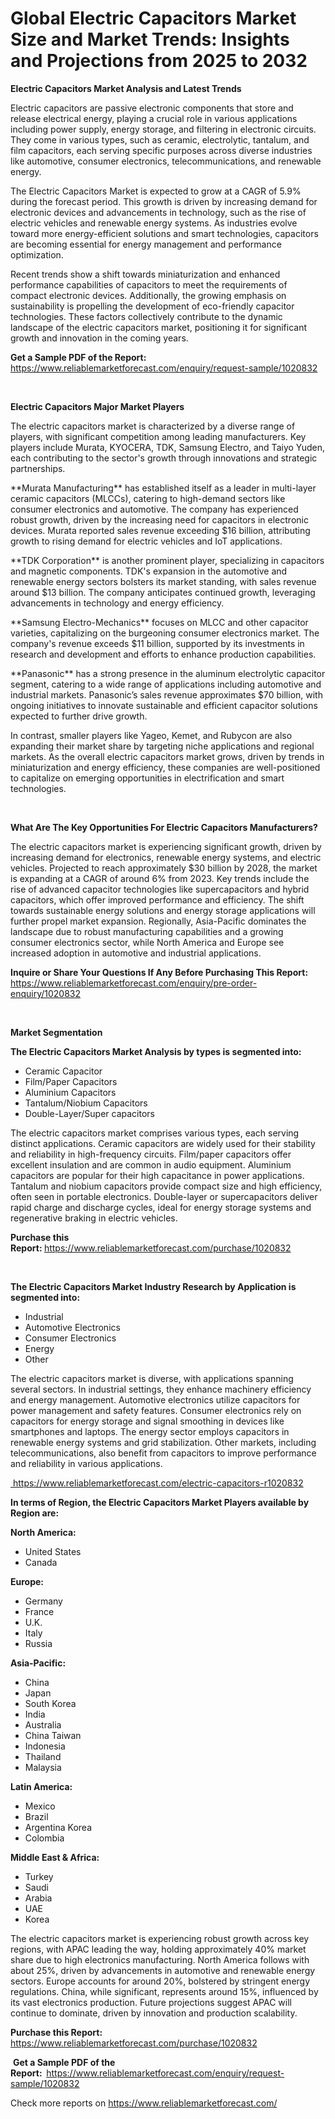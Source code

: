 <p><h1>Global Electric Capacitors Market Size and Market Trends: Insights and Projections from 2025 to 2032</h1></p><p><strong>Electric Capacitors Market Analysis and Latest Trends</strong></p>
<p><p>Electric capacitors are passive electronic components that store and release electrical energy, playing a crucial role in various applications including power supply, energy storage, and filtering in electronic circuits. They come in various types, such as ceramic, electrolytic, tantalum, and film capacitors, each serving specific purposes across diverse industries like automotive, consumer electronics, telecommunications, and renewable energy.</p><p>The Electric Capacitors Market is expected to grow at a CAGR of 5.9% during the forecast period. This growth is driven by increasing demand for electronic devices and advancements in technology, such as the rise of electric vehicles and renewable energy systems. As industries evolve toward more energy-efficient solutions and smart technologies, capacitors are becoming essential for energy management and performance optimization.</p><p>Recent trends show a shift towards miniaturization and enhanced performance capabilities of capacitors to meet the requirements of compact electronic devices. Additionally, the growing emphasis on sustainability is propelling the development of eco-friendly capacitor technologies. These factors collectively contribute to the dynamic landscape of the electric capacitors market, positioning it for significant growth and innovation in the coming years.</p></p>
<p><strong>Get a Sample PDF of the Report:&nbsp;</strong> <a href="https://www.reliablemarketforecast.com/enquiry/request-sample/1020832?utm_campaign=2247&utm_medium=2&utm_source=Github&utm_content=ia&utm_term=11022025&utm_id=electric-capacitors">https://www.reliablemarketforecast.com/enquiry/request-sample/1020832</a></p>
<p>&nbsp;</p>
<p><strong>Electric Capacitors Major Market Players</strong></p>
<p><p>The electric capacitors market is characterized by a diverse range of players, with significant competition among leading manufacturers. Key players include Murata, KYOCERA, TDK, Samsung Electro, and Taiyo Yuden, each contributing to the sector's growth through innovations and strategic partnerships.</p><p>**Murata Manufacturing** has established itself as a leader in multi-layer ceramic capacitors (MLCCs), catering to high-demand sectors like consumer electronics and automotive. The company has experienced robust growth, driven by the increasing need for capacitors in electronic devices. Murata reported sales revenue exceeding $16 billion, attributing growth to rising demand for electric vehicles and IoT applications.</p><p>**TDK Corporation** is another prominent player, specializing in capacitors and magnetic components. TDK's expansion in the automotive and renewable energy sectors bolsters its market standing, with sales revenue around $13 billion. The company anticipates continued growth, leveraging advancements in technology and energy efficiency.</p><p>**Samsung Electro-Mechanics** focuses on MLCC and other capacitor varieties, capitalizing on the burgeoning consumer electronics market. The company's revenue exceeds $11 billion, supported by its investments in research and development and efforts to enhance production capabilities.</p><p>**Panasonic** has a strong presence in the aluminum electrolytic capacitor segment, catering to a wide range of applications including automotive and industrial markets. Panasonic’s sales revenue approximates $70 billion, with ongoing initiatives to innovate sustainable and efficient capacitor solutions expected to further drive growth.</p><p>In contrast, smaller players like Yageo, Kemet, and Rubycon are also expanding their market share by targeting niche applications and regional markets. As the overall electric capacitors market grows, driven by trends in miniaturization and energy efficiency, these companies are well-positioned to capitalize on emerging opportunities in electrification and smart technologies.</p></p>
<p>&nbsp;</p>
<p><strong>What Are The Key Opportunities For Electric Capacitors Manufacturers?</strong></p>
<p><p>The electric capacitors market is experiencing significant growth, driven by increasing demand for electronics, renewable energy systems, and electric vehicles. Projected to reach approximately $30 billion by 2028, the market is expanding at a CAGR of around 6% from 2023. Key trends include the rise of advanced capacitor technologies like supercapacitors and hybrid capacitors, which offer improved performance and efficiency. The shift towards sustainable energy solutions and energy storage applications will further propel market expansion. Regionally, Asia-Pacific dominates the landscape due to robust manufacturing capabilities and a growing consumer electronics sector, while North America and Europe see increased adoption in automotive and industrial applications.</p></p>
<p><strong>Inquire or Share Your Questions If Any Before Purchasing This Report:</strong> <a href="https://www.reliablemarketforecast.com/enquiry/pre-order-enquiry/1020832?utm_campaign=2247&utm_medium=2&utm_source=Github&utm_content=ia&utm_term=11022025&utm_id=electric-capacitors">https://www.reliablemarketforecast.com/enquiry/pre-order-enquiry/1020832</a></p>
<p>&nbsp;</p>
<p><strong>Market Segmentation</strong></p>
<p><strong>The Electric Capacitors Market Analysis by types is segmented into:</strong></p>
<p><ul><li>Ceramic Capacitor</li><li>Film/Paper Capacitors</li><li>Aluminium Capacitors</li><li>Tantalum/Niobium Capacitors</li><li>Double-Layer/Super capacitors</li></ul></p>
<p><p>The electric capacitors market comprises various types, each serving distinct applications. Ceramic capacitors are widely used for their stability and reliability in high-frequency circuits. Film/paper capacitors offer excellent insulation and are common in audio equipment. Aluminium capacitors are popular for their high capacitance in power applications. Tantalum and niobium capacitors provide compact size and high efficiency, often seen in portable electronics. Double-layer or supercapacitors deliver rapid charge and discharge cycles, ideal for energy storage systems and regenerative braking in electric vehicles.</p></p>
<p><strong>Purchase this Report:&nbsp;</strong><a href="https://www.reliablemarketforecast.com/purchase/1020832?utm_campaign=2247&utm_medium=2&utm_source=Github&utm_content=ia&utm_term=11022025&utm_id=electric-capacitors">https://www.reliablemarketforecast.com/purchase/1020832</a></p>
<p>&nbsp;</p>
<p><strong>The Electric Capacitors Market Industry Research by Application is segmented into:</strong></p>
<p><ul><li>Industrial</li><li>Automotive Electronics</li><li>Consumer Electronics</li><li>Energy</li><li>Other</li></ul></p>
<p><p>The electric capacitors market is diverse, with applications spanning several sectors. In industrial settings, they enhance machinery efficiency and energy management. Automotive electronics utilize capacitors for power management and safety features. Consumer electronics rely on capacitors for energy storage and signal smoothing in devices like smartphones and laptops. The energy sector employs capacitors in renewable energy systems and grid stabilization. Other markets, including telecommunications, also benefit from capacitors to improve performance and reliability in various applications.</p></p>
<p><a href="https://www.reliablemarketforecast.com/electric-capacitors-r1020832?utm_campaign=2247&utm_medium=2&utm_source=Github&utm_content=ia&utm_term=11022025&utm_id=electric-capacitors">&nbsp;https://www.reliablemarketforecast.com/electric-capacitors-r1020832</a></p>
<p><strong>In terms of Region, the Electric Capacitors Market Players available by Region are:</strong></p>
<p>
    <p> <strong> North America: </strong>
        <ul>
            <li>United States</li>
            <li>Canada</li>
        </ul>
        </p> 
    <p> <strong> Europe: </strong>
        <ul>
            <li>Germany</li>
            <li>France</li>
            <li>U.K.</li>
            <li>Italy</li>
            <li>Russia</li>
        </ul>
        </p> 
    <p> <strong> Asia-Pacific: </strong>
        <ul>
            <li>China</li>
            <li>Japan</li>
            <li>South Korea</li>
            <li>India</li>
            <li>Australia</li>
            <li>China Taiwan</li>
            <li>Indonesia</li>
            <li>Thailand</li>
            <li>Malaysia</li>
        </ul>
        </p> 
    <p> <strong> Latin America: </strong>
        <ul>
            <li>Mexico</li>
            <li>Brazil</li>
            <li>Argentina Korea</li>
            <li>Colombia</li>
        </ul>
        </p> 
    <p> <strong> Middle East & Africa: </strong>
        <ul>
            <li>Turkey</li>
            <li>Saudi</li>
            <li>Arabia</li>
            <li>UAE</li>
            <li>Korea</li>
        </ul>
    </p>
    </p>
<p><p>The electric capacitors market is experiencing robust growth across key regions, with APAC leading the way, holding approximately 40% market share due to high electronics manufacturing. North America follows with about 25%, driven by advancements in automotive and renewable energy sectors. Europe accounts for around 20%, bolstered by stringent energy regulations. China, while significant, represents around 15%, influenced by its vast electronics production. Future projections suggest APAC will continue to dominate, driven by innovation and production scalability.</p></p>
<p><strong>Purchase this Report: </strong><a href="https://www.reliablemarketforecast.com/purchase/1020832?utm_campaign=2247&utm_medium=2&utm_source=Github&utm_content=ia&utm_term=11022025&utm_id=electric-capacitors">https://www.reliablemarketforecast.com/purchase/1020832</a></p>
<p>&nbsp;<strong>Get a Sample PDF of the Report:&nbsp;&nbsp;</strong><a href="https://www.reliablemarketforecast.com/enquiry/request-sample/1020832?utm_campaign=2247&utm_medium=2&utm_source=Github&utm_content=ia&utm_term=11022025&utm_id=electric-capacitors">https://www.reliablemarketforecast.com/enquiry/request-sample/1020832</a></p>
<p><strong></strong></p>
<p>Check more reports on <a href="https://www.reliablemarketforecast.com/?utm_campaign=2247&utm_medium=2&utm_source=Github&utm_content=ia&utm_term=11022025&utm_id=electric-capacitors">https://www.reliablemarketforecast.com/</a></p>